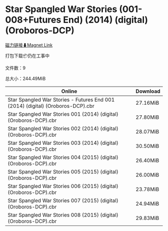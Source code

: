 # Star Spangled War Stories (001-008+Futures End) (2014) (digital) (Oroboros-DCP)

[磁力链接⬇Magnet Link](magnet:?xt=urn:btih:2604008b43f901cd22becdab3e84ea90b247b1df&dn=Star%20Spangled%20War%20Stories%20%28001-008%2BFutures%20End%29%20%282014%29%20%28digital%29%20%28Oroboros-DCP%29)

打包下载📦仍在工事中

文件数：9

总大小：244.49MiB

Online | Download
--- | ---
Star Spangled War Stories - Futures End 001 (2014) (digital) (Oroboros-DCP).cbr | 27.16MiB
Star Spangled War Stories 001 (2014) (digital) (Oroboros-DCP).cbr | 27.80MiB
Star Spangled War Stories 002 (2014) (digital) (Oroboros-DCP).cbr | 28.07MiB
Star Spangled War Stories 003 (2014) (digital) (Oroboros-DCP).cbr | 30.50MiB
Star Spangled War Stories 004 (2015) (digital) (Oroboros-DCP).cbr | 26.40MiB
Star Spangled War Stories 005 (2015) (digital) (Oroboros-DCP).cbr | 26.00MiB
Star Spangled War Stories 006 (2015) (digital) (Oroboros-DCP).cbr | 23.78MiB
Star Spangled War Stories 007 (2015) (digital) (Oroboros-DCP).cbr | 24.94MiB
Star Spangled War Stories 008 (2015) (digital) (Oroboros-DCP).cbr | 29.83MiB